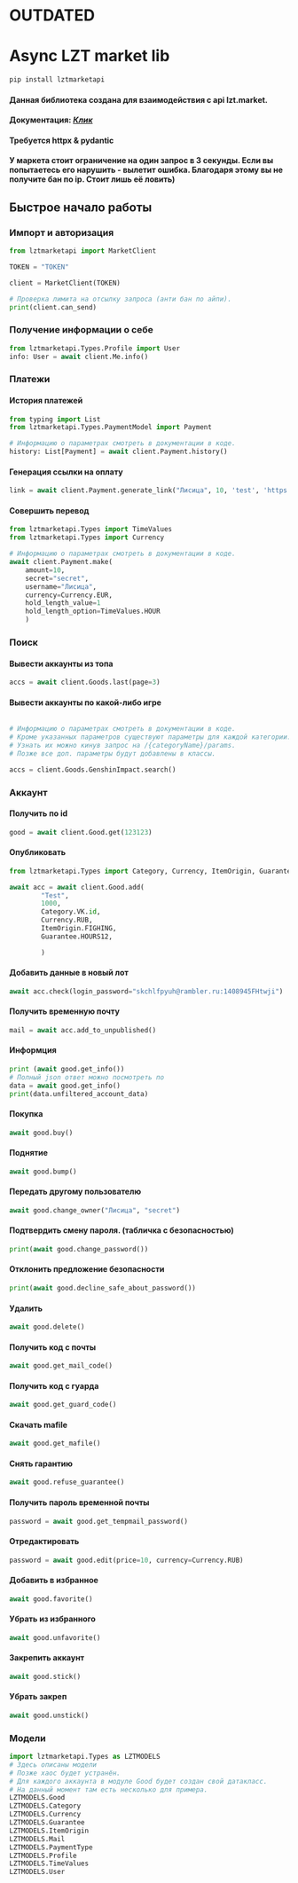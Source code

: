 # OUTDATED

# Async LZT market lib

```python
pip install lztmarketapi
```

#### Данная библиотека создана для взаимодействия с api lzt.market.
#### Документация: [*Клик*](https://docs.api.zelenka.guru/?market)
#### Требуется httpx & pydantic
#### У маркета стоит ограничение на один запрос в 3 секунды. Если вы попытаетесь его нарушить - вылетит ошибка. Благодаря этому вы не получите бан по ip. Стоит лишь её ловить)





## Быстрое начало работы

### Импорт и авторизация

```python
from lztmarketapi import MarketClient

TOKEN = "TOKEN"

client = MarketClient(TOKEN)

# Проверка лимита на отсылку запроса (анти бан по айпи).
print(client.can_send)
```

### Получение информации о себе
```python
from lztmarketapi.Types.Profile import User
info: User = await client.Me.info()

```

### Платежи
#### История платежей

```python
from typing import List
from lztmarketapi.Types.PaymentModel import Payment

# Информацию о параметрах смотреть в документации в коде.
history: List[Payment] = await client.Payment.history()

```
#### Генерация ссылки на оплату
```python
link = await client.Payment.generate_link("Лисица", 10, 'test', 'https://google.com')
```
#### Совершить перевод
```python
from lztmarketapi.Types import TimeValues
from lztmarketapi.Types import Currency

# Информацию о параметрах смотреть в документации в коде.
await client.Payment.make(
    amount=10,
    secret="secret",
    username="Лисица",
    currency=Currency.EUR,
    hold_length_value=1
    hold_length_option=TimeValues.HOUR
    )
```

### Поиск

#### Вывести аккаунты из топа
```python
accs = await client.Goods.last(page=3)
```

#### Вывести аккаунты по какой-либо игре
```python

# Информацию о параметрах смотреть в документации в коде.
# Кроме указанных параметров существуют параметры для каждой категории.
# Узнать их можно кинув запрос на /{categoryName}/params.
# Позже все доп. параметры будут добавлены в классы.

accs = client.Goods.GenshinImpact.search()
```

### Аккаунт

#### Получить по id
```python
good = await client.Good.get(123123)
```

#### Опубликовать
```python
from lztmarketapi.Types import Category, Currency, ItemOrigin, Guarantee

await acc = await client.Good.add(
        "Test", 
        1000,
        Category.VK.id,
        Currency.RUB,
        ItemOrigin.FIGHING,
        Guarantee.HOURS12,

        )
```
#### Добавить данные в новый лот
```python
await acc.check(login_password="skchlfpyuh@rambler.ru:1408945FHtwji")
```
#### Получить временную почту
```python
mail = await acc.add_to_unpublished()
```

#### Информция
```python
print (await good.get_info())
# Полный json ответ можно посмотреть по
data = await good.get_info()
print(data.unfiltered_account_data)
```
#### Покупка
```python
await good.buy()
```
#### Поднятие
```python
await good.bump()
```
#### Передать другому пользователю
```python
await good.change_owner("Лисица", "secret")
```
#### Подтвердить смену пароля. (табличка с безопасностью)
```python
print(await good.change_password())
```
#### Отклонить предложение безопасности
```python
print(await good.decline_safe_about_password())
```
#### Удалить
```python
await good.delete()
```
#### Получить код с почты
```python
await good.get_mail_code()
```
#### Получить код с гуарда
```python
await good.get_guard_code()
```
#### Скачать mafile
```python
await good.get_mafile()
```
#### Снять гарантию
```python
await good.refuse_guarantee()
```
#### Получить пароль временной почты
```python
password = await good.get_tempmail_password()
```
#### Отредактировать
```python
password = await good.edit(price=10, currency=Currency.RUB)
```
#### Добавить в избранное
```python
await good.favorite()
```
#### Убрать из избранного
```python
await good.unfavorite()
```
#### Закрепить аккаунт 
```python
await good.stick()
```
#### Убрать закреп
```python
await good.unstick()
```

### Модели
```python
import lztmarketapi.Types as LZTMODELS
# Здесь описаны модели 
# Позже хаос будет устранён.
# Для каждого аккаунта в модуле Good будет создан свой датакласс.
# На данный момент там есть несколько для примера.
LZTMODELS.Good
LZTMODELS.Category
LZTMODELS.Currency
LZTMODELS.Guarantee
LZTMODELS.ItemOrigin
LZTMODELS.Mail
LZTMODELS.PaymentType
LZTMODELS.Profile
LZTMODELS.TimeValues
LZTMODELS.User
```
